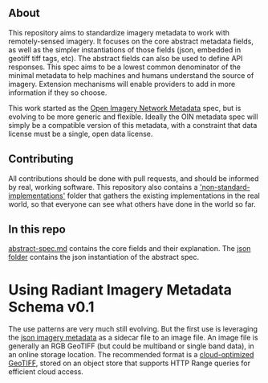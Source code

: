 ## About

This repository aims to standardize imagery metadata to work with remotely-sensed imagery. It focuses on the core abstract metadata fields, as well as the simpler instantiations of those fields (json, embedded in geotiff tiff tags, etc). The abstract fields can also be used to define API responses. This spec aims to be a lowest common denominator of the minimal metadata to help machines and humans understand the source of imagery. Extension mechanisms will enable providers to add in more information if they so choose. 

This work started as the [Open Imagery Network Metadata](https://github.com/openimagerynetwork/oin-metadata-spec) spec, but is evolving to be more generic and flexible. Ideally the OIN metadata spec will simply be a compatible version of this metadata, with a constraint that data license must be a single, open data license.

## Contributing

All contributions should be done with pull requests, and should be informed by real, working software. This repository also contains a ['non-standard-implementations'](./non-standard-implementations) folder that gathers the existing implementations in the real world, so that everyone can see what others have done in the world so far.


## In this repo

[abstract-spec.md](abstract-spec.md) contains the core fields and their explanation. The [json folder](./json) contains the json instantiation of the abstract spec.

# Using Radiant Imagery Metadata Schema v0.1

The use patterns are very much still evolving. But the first use is leveraging the [json imagery metadata](./json/json-spec.md) as a sidecar file to an image file. An image file is generally an RGB GeoTIFF (but could be multiband or single band data), in an online storage location. The recommended format is a [cloud-optimized GeoTIFF](https://trac.osgeo.org/gdal/wiki/CloudOptimizedGeoTIFF), stored on an object store that supports HTTP Range queries for efficient cloud access.
